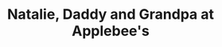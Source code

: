 ---
layout: item
raw_url: https://prdwebappstorage.blob.core.windows.net/kansaspattons/images/gallery-2009-10-31/img59433.jpg
thumb_url: https://prdwebappstorage.blob.core.windows.net/kansaspattons/images/gallery-2009-10-31/thumb_img59433.jpg
index: 16
title: Natalie, Daddy and Grandpa at Applebee's
---